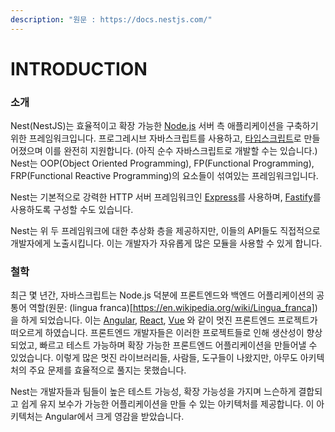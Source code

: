 ```yaml
---
description: "원문 : https://docs.nestjs.com/"
---
```


# INTRODUCTION

### 소개

Nest(NestJS)는 효율적이고 확장 가능한 [Node.js](https://nodejs.org/en/) 서버 측 애플리케이션을 구축하기 위한 프레임워크입니다. 프로그레시브 자바스크립트를 사용하고, [타입스크립트](https://www.typescriptlang.org/)로 만들어졌으며 이를 완전히 지원합니다. (아직 순수 자바스크립트로 개발할 수는 있습니다.) Nest는 OOP(Object Oriented Programming), FP(Functional Programming), FRP(Functional Reactive Programming)의 요소들이 섞여있는 프레임워크입니다.

Nest는 기본적으로 강력한 HTTP 서버 프레임워크인 [Express](https://expressjs.com/)를 사용하며, [Fastify](https://github.com/fastify/fastify)를 사용하도록 구성할 수도 있습니다.

Nest는 위 두 프레임워크에 대한 추상화 층을 제공하지만, 이들의 API들도 직접적으로 개발자에게 노출시킵니다. 이는 개발자가 자유롭게 많은 모듈을 사용할 수 있게 합니다.

### 철학

최근 몇 년간, 자바스크립트는 Node.js 덕분에 프론트엔드와 백엔드 어플리케이션의 공통어 역할(원문: (lingua franca)[https://en.wikipedia.org/wiki/Lingua_franca])을 하게 되었습니다. 이는 [Angular](https://angular.io/), [React](https://github.com/facebook/react), [Vue](https://github.com/vuejs/vue) 와 같이 멋진 프론트엔드 프로젝트가 떠오르게 하였습니다. 프론트엔드 개발자들은 이러한 프로젝트들로 인해 생산성이 향상되었고, 빠르고 테스트 가능하며 확장 가능한 프론트엔드 어플리케이션을 만들어낼 수 있었습니다. 이렇게 많은 멋진 라이브러리들, 사람들, 도구들이 나왔지만, 아무도 아키텍처의 주요 문제를 효율적으로 풀지는 못했습니다.

Nest는 개발자들과 팀들이 높은 테스트 가능성, 확장 가능성을 가지며 느슨하게 결합되고 쉽게 유지 보수가 가능한 어플리케이션을 만들 수 있는 아키텍처를 제공합니다. 이 아키텍처는 Angular에서 크게 영감을 받았습니다.
